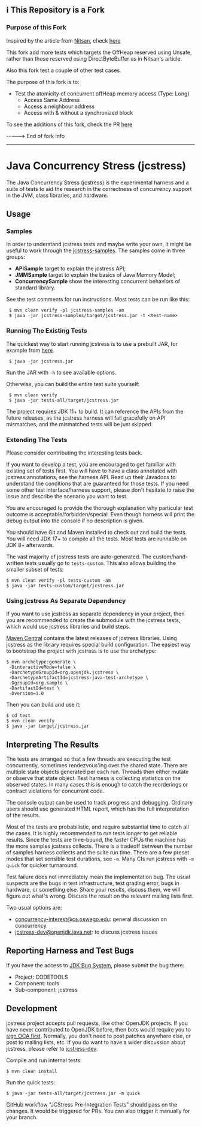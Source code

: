 ## :information_source: This Repository is a Fork

### Purpose of this Fork

Inspired by the article from [Nitsan](https://www.blogger.com/profile/10496299147100350513), check [here]([/2013/02/alignment-concurrency-and-torture-x86.html?m=1](https://psy-lob-saw.blogspot.com/2013/02/alignment-concurrency-and-torture-x86.html?m=1))

This fork add more tests which targets the OffHeap reserved using Unsafe, rather than those reserved using DirectByteBuffer as in Nitsan's article. 

Also this fork test a couple of other test cases.

The purpose of this fork is to:

- Test the atomicity of concurrent offHeap memory access (Type: Long)
  - Access Same Address
  - Access a neighbour address
  - Access with & without a synchronized block

To see the additions of this fork, check the PR [here](https://github.com/mostafaelganainy/jcstress/pull/1/files)

-----> End of fork info

---------

# Java Concurrency Stress (jcstress)

The Java Concurrency Stress (jcstress) is the experimental harness and
a suite of tests to aid the research in the correctness of concurrency support
in the JVM, class libraries, and hardware.

## Usage

### Samples

In order to understand jcstress tests and maybe write your own, it might be useful
to work through the [jcstress-samples](https://github.com/openjdk/jcstress/tree/master/jcstress-samples/src/main/java/org/openjdk/jcstress/samples). The samples come in three groups:
 * **APISample** target to explain the jcstress API;
 * **JMMSample** target to explain the basics of Java Memory Model;
 * **ConcurrencySample** show the interesting concurrent behaviors of standard library.

See the test comments for run instructions. Most tests can be run like this:

     $ mvn clean verify -pl jcstress-samples -am
     $ java -jar jcstress-samples/target/jcstress.jar -t <test-name>

### Running The Existing Tests

The quickest way to start running jcstress is to use a prebuilt JAR, for example from [here](https://builds.shipilev.net/jcstress/).

     $ java -jar jcstress.jar

Run the JAR with `-h` to see available options.

Otherwise, you can build the entire test suite yourself:

     $ mvn clean verify
     $ java -jar tests-all/target/jcstress.jar

The project requires JDK 11+ to build. It can reference the APIs from
the future releases, as the jcstress harness will fail gracefully on API
mismatches, and the mismatched tests will be just skipped.


### Extending The Tests

Please consider contributing the interesting tests back.

If you want to develop a test, you are encouraged to get familiar with existing set of
tests first. You will have to have a class annotated with jcstress annotations, see the
harness API. Read up their Javadocs to understand the conditions that are guaranteed for
those tests. If you need some other test interface/harness support, please don't hesitate
to raise the issue and describe the scenario you want to test.

You are encouraged to provide the thorough explanation why particular test outcome is
acceptable/forbidden/special. Even though harness will print the debug output into the
console if no description is given.

You should have Git and Maven installed to check out and build the tests.
You will need JDK 17+ to compile all the tests. Most tests are runnable on JDK 8+
afterwards.

The vast majority of jcstress tests are auto-generated. The custom/hand-written tests
usually go to `tests-custom`. This also allows building the smaller subset of tests:

    $ mvn clean verify -pl tests-custom -am
    $ java -jar tests-custom/target/jcstress.jar

### Using jcstress As Separate Dependency

If you want to use jcstress as separate dependency in your project, then you are recommended
to create the submodule with the jcstress tests, which would use jcstress libraries and build
steps.

[Maven Central](https://repo.maven.apache.org/maven2/org/openjdk/jcstress/jcstress-core/) contains
the latest releases of jcstress libraries. Using jcstress as the library requires special build configuration.
The easiest way to bootstrap the project with jcstress is to use the archetype:

    $ mvn archetype:generate \
     -DinteractiveMode=false \
     -DarchetypeGroupId=org.openjdk.jcstress \
     -DarchetypeArtifactId=jcstress-java-test-archetype \
     -DgroupId=org.sample \
     -DartifactId=test \
     -Dversion=1.0

Then you can build and use it:

    $ cd test
    $ mvn clean verify
    $ java -jar target/jcstress.jar


## Interpreting The Results

The tests are arranged so that a few threads are executing the test concurrently, sometimes
rendezvous'ing over the shared state. There are multiple state objects generated per each run.
Threads then either mutate or observe that state object. Test harness is collecting statistics on
the observed states. In many cases this is enough to catch the reorderings or contract violations
for concurrent code.

The console output can be used to track progress and debugging. Ordinary users should
use generated HTML report, which has the full interpretation of the results.

Most of the tests are probabilistic, and require substantial time to catch all the cases.
It is highly recommended to run tests longer to get reliable results. Since the tests are
time-bound, the faster CPUs the machine has the more samples jcstress collects. There is
a tradeoff between the number of samples harness collects and the suite run time.
There are a few preset modes that set sensible test durations, see `-m`. Many
CIs run jcstress with `-m quick` for quicker turnaround.

Test failure does not immediately mean the implementation bug. The usual
suspects are the bugs in test infrastructure, test grading error, bugs in
hardware, or something else. Share your results, discuss them, we will figure
out what's wrong. Discuss the result on the relevant mailing lists first.

Two usual options are:
  * concurrency-interest@cs.oswego.edu: general discussion on concurrency
  * jcstress-dev@openjdk.java.net: to discuss jcstress issues

## Reporting Harness and Test Bugs

If you have the access to [JDK Bug System](https://bugs.openjdk.org/), please submit the bug there:
 * Project: CODETOOLS
 * Component: tools
 * Sub-component: jcstress

## Development

jcstress project accepts pull requests, like other OpenJDK projects.
If you have never contributed to OpenJDK before, then bots would require you to [sign OCA first](https://openjdk.org/contribute/).
Normally, you don't need to post patches anywhere else, or post to mailing lists, etc.
If you do want to have a wider discussion about jcstress, please refer to [jcstress-dev](https://mail.openjdk.org/mailman/listinfo/jcstress-dev).

Compile and run internal tests:

    $ mvn clean install

Run the quick tests:

    $ java -jar tests-all/target/jcstress.jar -m quick

GitHub workflow "JCStress Pre-Integration Tests" should pass on the changes. It would be triggered
for PRs. You can also trigger it manually for your branch.
